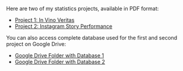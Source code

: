 Here are two of my statistics projects, available in PDF format:
- [Project 1: In Vino Veritas](https://github.com/viviana-04/statsprojects/blob/57517270cb621cc38674947a51e1a39e6a90e0f2/In%20Vino%20Veritas.pdf)
- [Project 2: Instagram Story Performance](https://github.com/viviana-04/statsprojects/blob/69b2325f7e2b81583230d1fcb2e1ae012e221dbf/Instagram%20Story%20Performance.pdf)

You can also access complete database used for the first and second project on Google Drive: 
- [Google Drive Folder with Database 1](https://drive.google.com/drive/folders/1_tS5OxCTEt8PU7Pyctvmmit1wXoXTm0a)
- [Google Drive Folder with Database 2](https://drive.google.com/drive/folders/1v4ufidfTm_xo0LsQgdbIrG7TKvloWVVd?usp=sharing)
